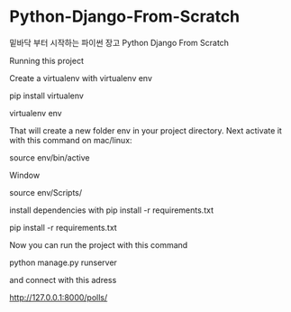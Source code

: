 # Python-Django-From-Scratch
밑바닥 부터 시작하는 파이썬 장고 Python Django From Scratch

Running this project


Create a virtualenv with virtualenv env 

pip install virtualenv

virtualenv env


That will create a new folder env in your project directory. Next activate it with this command on mac/linux:

source env/bin/active

Window

source env/Scripts/


install dependencies with pip install -r requirements.txt

pip install -r requirements.txt



Now you can run the project with this command


python manage.py runserver

and connect with this adress

http://127.0.0.1:8000/polls/
